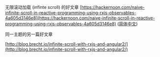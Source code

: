 无限滚动加载 (infinte scroll) 的好文章
[https://hackernoon.com/naive-infinite-scroll-in-reactive-programming-using-rxjs-observables-4a605d3146e8](https://hackernoon.com/naive-infinite-scroll-in-reactive-programming-using-rxjs-observables-4a605d3146e8) ([简体中文](https://github.com/RxJS-CN/rxjs-articles-translation/blob/master/articles/Naive-Infinite-Scroll-In-Reactive-Programming-Using-RxJS-Observables.md))

同一主题的另一篇好文章

[http://blog.brecht.io/infinite-scroll-with-rxjs-and-angular2/](http://blog.brecht.io/infinite-scroll-with-rxjs-and-angular2/)

